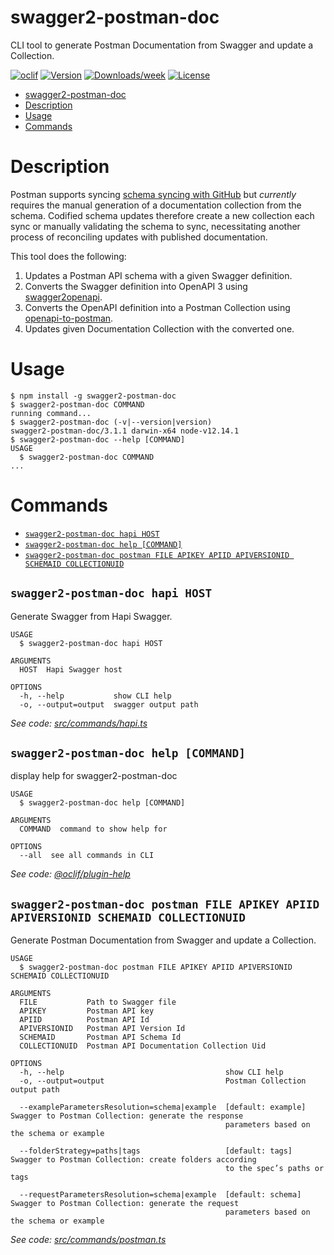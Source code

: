 # swagger2-postman-doc

CLI tool to generate Postman Documentation from Swagger and update a Collection.

[![oclif](https://img.shields.io/badge/cli-oclif-brightgreen.svg)](https://oclif.io)
[![Version](https://img.shields.io/npm/v/swagger2-postman-doc.svg)](https://npmjs.org/package/swagger2-postman-doc)
[![Downloads/week](https://img.shields.io/npm/dw/swagger2-postman-doc.svg)](https://npmjs.org/package/swagger2-postman-doc)
[![License](https://img.shields.io/npm/l/swagger2-postman-doc.svg)](https://github.com/auzwang/swagger2-postman-doc/blob/master/package.json)

<!-- toc -->

- [swagger2-postman-doc](#swagger2-postman-doc)
- [Description](#description)
- [Usage](#usage)
- [Commands](#commands)
<!-- tocstop -->

# Description

<!-- description -->

Postman supports syncing [schema syncing with GitHub](https://learning.postman.com/docs/integrations/available-integrations/github/#syncing-your-api-schemas-on-github)
but _currently_ requires the manual generation of a documentation collection from the
schema. Codified schema updates therefore create a new collection each sync or manually
validating the schema to sync, necessitating another process of reconciling updates with
published documentation.

This tool does the following:

1. Updates a Postman API schema with a given Swagger definition.
2. Converts the Swagger definition into OpenAPI 3 using [swagger2openapi](https://github.com/Mermade/oas-kit/blob/master/packages/swagger2openapi/).
3. Converts the OpenAPI definition into a Postman Collection using [openapi-to-postman](https://github.com/localz/openapi-to-postman).
4. Updates given Documentation Collection with the converted one.

<!-- descriptionstop -->

# Usage

<!-- usage -->

```sh-session
$ npm install -g swagger2-postman-doc
$ swagger2-postman-doc COMMAND
running command...
$ swagger2-postman-doc (-v|--version|version)
swagger2-postman-doc/3.1.1 darwin-x64 node-v12.14.1
$ swagger2-postman-doc --help [COMMAND]
USAGE
  $ swagger2-postman-doc COMMAND
...
```

<!-- usagestop -->

# Commands

<!-- commands -->

- [`swagger2-postman-doc hapi HOST`](#swagger2-postman-doc-hapi-host)
- [`swagger2-postman-doc help [COMMAND]`](#swagger2-postman-doc-help-command)
- [`swagger2-postman-doc postman FILE APIKEY APIID APIVERSIONID SCHEMAID COLLECTIONUID`](#swagger2-postman-doc-postman-file-apikey-apiid-apiversionid-schemaid-collectionuid)

## `swagger2-postman-doc hapi HOST`

Generate Swagger from Hapi Swagger.

```
USAGE
  $ swagger2-postman-doc hapi HOST

ARGUMENTS
  HOST  Hapi Swagger host

OPTIONS
  -h, --help           show CLI help
  -o, --output=output  swagger output path
```

_See code: [src/commands/hapi.ts](https://github.com/auzwang/swagger2-postman-doc/blob/v3.1.1/src/commands/hapi.ts)_

## `swagger2-postman-doc help [COMMAND]`

display help for swagger2-postman-doc

```
USAGE
  $ swagger2-postman-doc help [COMMAND]

ARGUMENTS
  COMMAND  command to show help for

OPTIONS
  --all  see all commands in CLI
```

_See code: [@oclif/plugin-help](https://github.com/oclif/plugin-help/blob/v3.2.0/src/commands/help.ts)_

## `swagger2-postman-doc postman FILE APIKEY APIID APIVERSIONID SCHEMAID COLLECTIONUID`

Generate Postman Documentation from Swagger and update a Collection.

```
USAGE
  $ swagger2-postman-doc postman FILE APIKEY APIID APIVERSIONID SCHEMAID COLLECTIONUID

ARGUMENTS
  FILE           Path to Swagger file
  APIKEY         Postman API key
  APIID          Postman API Id
  APIVERSIONID   Postman API Version Id
  SCHEMAID       Postman API Schema Id
  COLLECTIONUID  Postman API Documentation Collection Uid

OPTIONS
  -h, --help                                    show CLI help
  -o, --output=output                           Postman Collection output path

  --exampleParametersResolution=schema|example  [default: example] Swagger to Postman Collection: generate the response
                                                parameters based on the schema or example

  --folderStrategy=paths|tags                   [default: tags] Swagger to Postman Collection: create folders according
                                                to the spec’s paths or tags

  --requestParametersResolution=schema|example  [default: schema] Swagger to Postman Collection: generate the request
                                                parameters based on the schema or example
```

_See code: [src/commands/postman.ts](https://github.com/auzwang/swagger2-postman-doc/blob/v3.1.1/src/commands/postman.ts)_

<!-- commandsstop -->
